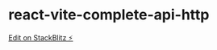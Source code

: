 # react-vite-complete-api-http

[Edit on StackBlitz ⚡️](https://stackblitz.com/edit/vitejs-vite-ruv8c1)